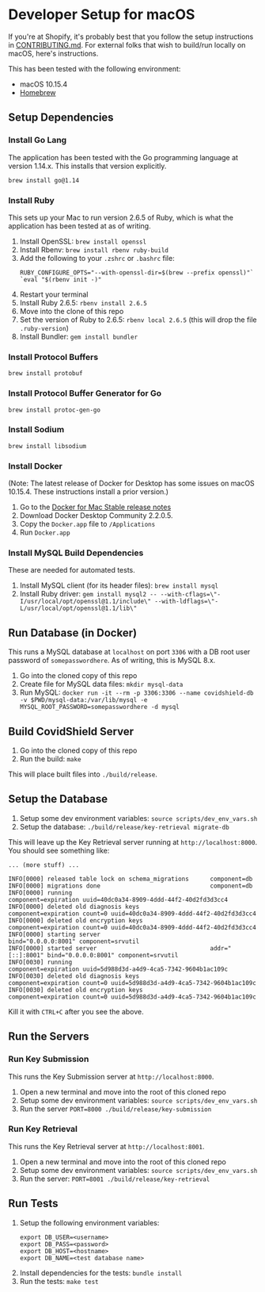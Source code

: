 # Developer Setup for macOS

If you're at Shopify, it's probably best that you follow the setup instructions in [CONTRIBUTING.md](../CONTRIBUTING.md). For external folks that wish to build/run locally on macOS, here's instructions.

This has been tested with the following environment:

- macOS 10.15.4
- [Homebrew](https://brew.sh/)

## Setup Dependencies

### Install Go Lang

The application has been tested with the Go programming language at version 1.14.x. This installs that version explicitly.

`brew install go@1.14`

### Install Ruby

This sets up your Mac to run version 2.6.5 of Ruby, which is what the application has been tested at as of writing.

1. Install OpenSSL: `brew install openssl`
1. Install Rbenv: `brew install rbenv ruby-build`
1. Add the following to your `.zshrc` or `.bashrc` file:
    ``` 
    RUBY_CONFIGURE_OPTS="--with-openssl-dir=$(brew --prefix openssl)"`
    `eval "$(rbenv init -)"
    ```
1. Restart your terminal
1. Install Ruby 2.6.5: `rbenv install 2.6.5`
1. Move into the clone of this repo
1. Set the version of Ruby to 2.6.5: `rbenv local 2.6.5` (this will drop the file `.ruby-version`)
1. Install Bundler: `gem install bundler`

### Install Protocol Buffers

`brew install protobuf`

### Install Protocol Buffer Generator for Go

`brew install protoc-gen-go`

### Install Sodium

`brew install libsodium`

### Install Docker

(Note: The latest release of Docker for Desktop has some issues on macOS 10.15.4. These instructions install a prior version.)

1. Go to the [Docker for Mac Stable release notes](https://docs.docker.com/docker-for-mac/release-notes/)
1. Download Docker Desktop Community 2.2.0.5.
1. Copy the `Docker.app` file to `/Applications`
1. Run `Docker.app`

### Install MySQL Build Dependencies

These are needed for automated tests.

1. Install MySQL client (for its header files): `brew install mysql`
1. Install Ruby driver: `gem install mysql2 -- --with-cflags=\"-I/usr/local/opt/openssl@1.1/include\" --with-ldflags=\"-L/usr/local/opt/openssl@1.1/lib\"`

## Run Database (in Docker)

This runs a MySQL database at `localhost` on port `3306` with a DB root user password of `somepasswordhere`. As of writing, this is MySQL 8.x.

1. Go into the cloned copy of this repo
1. Create file for MySQL data files: `mkdir mysql-data`
1. Run MySQL: `docker run -it --rm -p 3306:3306 --name covidshield-db -v $PWD/mysql-data:/var/lib/mysql -e MYSQL_ROOT_PASSWORD=somepasswordhere -d mysql`

## Build CovidShield Server

1. Go into the cloned copy of this repo
1. Run the build: `make`

This will place built files into `./build/release`.

## Setup the Database

1. Setup some dev environment variables: `source scripts/dev_env_vars.sh`
1. Setup the database: `./build/release/key-retrieval migrate-db`

This will leave up the Key Retrieval server running at `http://localhost:8000`. You should see something like:

```
... (more stuff) ...

INFO[0000] released table lock on schema_migrations      component=db
INFO[0000] migrations done                               component=db
INFO[0000] running                                       component=expiration uuid=40dc0a34-8909-4ddd-44f2-40d2fd3d3cc4
INFO[0000] deleted old diagnosis keys                    component=expiration count=0 uuid=40dc0a34-8909-4ddd-44f2-40d2fd3d3cc4
INFO[0000] deleted old encryption keys                   component=expiration count=0 uuid=40dc0a34-8909-4ddd-44f2-40d2fd3d3cc4
INFO[0000] starting server                               bind="0.0.0.0:8001" component=srvutil
INFO[0000] started server                                addr="[::]:8001" bind="0.0.0.0:8001" component=srvutil
INFO[0030] running                                       component=expiration uuid=5d988d3d-a4d9-4ca5-7342-9604b1ac109c
INFO[0030] deleted old diagnosis keys                    component=expiration count=0 uuid=5d988d3d-a4d9-4ca5-7342-9604b1ac109c
INFO[0030] deleted old encryption keys                   component=expiration count=0 uuid=5d988d3d-a4d9-4ca5-7342-9604b1ac109c
```

Kill it with `CTRL+C` after you see the above.

## Run the Servers

### Run Key Submission

This runs the Key Submission server at `http://localhost:8000`.

1. Open a new terminal and move into the root of this cloned repo
1. Setup some dev environment variables: `source scripts/dev_env_vars.sh`
1. Run the server `PORT=8000 ./build/release/key-submission`

### Run Key Retrieval

This runs the Key Retrieval server at `http://localhost:8001`.

1. Open a new terminal and move into the root of this cloned repo
1. Setup some dev environment variables: `source scripts/dev_env_vars.sh`
1. Run the server: `PORT=8001 ./build/release/key-retrieval`

## Run Tests

1. Setup the following environment variables:
    ```
    export DB_USER=<username>
    export DB_PASS=<password>
    export DB_HOST=<hostname>
    export DB_NAME=<test database name>
    ```
1. Install dependencies for the tests: `bundle install`
1. Run the tests: `make test`